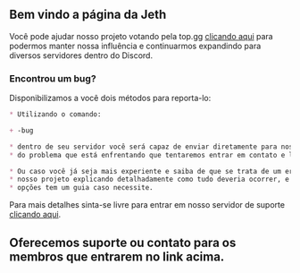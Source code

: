 ## Bem vindo a página da Jeth

Você pode ajudar nosso projeto votando pela top.gg [clicando aqui](https://top.gg/bot/718210363014905866) para podermos manter nossa influência e continuarmos expandindo para diversos servidores dentro do Discord.

### Encontrou um bug?

Disponibilizamos a você dois métodos para reporta-lo:

```markdown
* Utilizando o comando:

+ -bug

* dentro de seu servidor você será capaz de enviar diretamente para nossa equipe de suporte uma descrição completa
* do problema que está enfrentando que tentaremos entrar em contato e lhe ajudar.

* Ou caso você já seja mais experiente e saiba de que se trata de um erro de programação pode criar um Issue em
* nosso projeto explicando detalhadamente como tudo deveria ocorrer, e o que está causando o problema, ambas as
* opções tem um guia caso necessite.
```

Para mais detalhes sinta-se livre para entrar em nosso servidor de suporte [clicando aqui](https://discord.gg/VnYbWUz3ZZ).

## Oferecemos suporte ou contato para os membros que entrarem no link acima.
